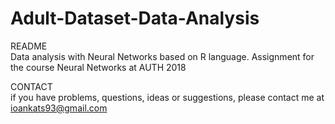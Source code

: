 # Adult-Dataset-Data-Analysis

README<br />
  Data analysis with Neural Networks based on R language. Assignment for the course Neural Networks at AUTH 2018

CONTACT<br />
  if you have problems, questions, ideas or suggestions, please contact me at ioankats93@gmail.com
